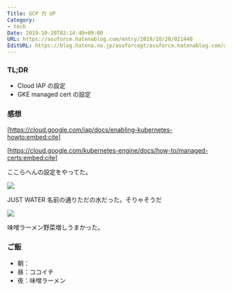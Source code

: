 ```yaml
---
Title: GCP 力 UP
Category:
- tech
Date: 2019-10-20T02:14:40+09:00
URL: https://asuforce.hatenablog.com/entry/2019/10/20/021440
EditURL: https://blog.hatena.ne.jp/asuforcegt/asuforce.hatenablog.com/atom/entry/26006613452338216
---
```


### TL;DR

- Cloud IAP の設定
- GKE managed cert の設定

###  感想

[https://cloud.google.com/iap/docs/enabling-kubernetes-howto:embed:cite]

[https://cloud.google.com/kubernetes-engine/docs/how-to/managed-certs:embed:cite]

ここらへんの設定をやってた。

<span itemtype="http://schema.org/Photograph" itemscope="itemscope"><img class="magnifiable" src="https://lh3.googleusercontent.com/-0l5uJJ9Y6P0/XarQPDbuv6I/AAAAAAABBLQ/ZeTG2UFwMMoI1RzxpNp6N6UKh-eX2luegCE0YBhgL/s1200/IMG_0245.HEIC" itemprop="image"></span>

JUST WATER 名前の通りただの水だった。そりゃそうだ

<span itemtype="http://schema.org/Photograph" itemscope="itemscope"><img class="magnifiable" src="https://lh3.googleusercontent.com/-pjHpFLVgz74/Xase9_UpdSI/AAAAAAABBMw/jM2f_7Rz0HMflbOaICYP109OemM6-R_bACE0YBhgL/s1200/IMG_0246.HEIC" itemprop="image"></span>

味噌ラーメン野菜増しうまかった。

### ご飯

- 朝：
- 昼：ココイチ
- 夜：味噌ラーメン
